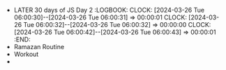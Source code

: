 - LATER 30 days of JS Day 2
  :LOGBOOK:
  CLOCK: [2024-03-26 Tue 06:00:30]--[2024-03-26 Tue 06:00:31] =>  00:00:01
  CLOCK: [2024-03-26 Tue 06:00:32]--[2024-03-26 Tue 06:00:32] =>  00:00:00
  CLOCK: [2024-03-26 Tue 06:00:42]--[2024-03-26 Tue 06:00:43] =>  00:00:01
  :END:
- Ramazan Routine
- Workout
-